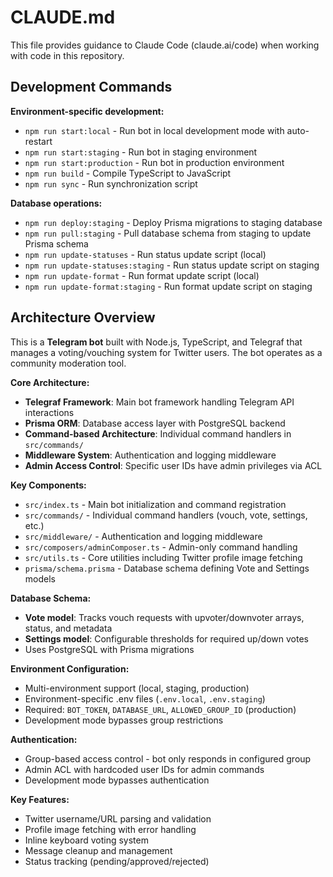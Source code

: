 # CLAUDE.md

This file provides guidance to Claude Code (claude.ai/code) when working with code in this repository.

## Development Commands

**Environment-specific development:**
- `npm run start:local` - Run bot in local development mode with auto-restart
- `npm run start:staging` - Run bot in staging environment 
- `npm run start:production` - Run bot in production environment
- `npm run build` - Compile TypeScript to JavaScript
- `npm run sync` - Run synchronization script

**Database operations:**
- `npm run deploy:staging` - Deploy Prisma migrations to staging database
- `npm run pull:staging` - Pull database schema from staging to update Prisma schema
- `npm run update-statuses` - Run status update script (local)
- `npm run update-statuses:staging` - Run status update script on staging
- `npm run update-format` - Run format update script (local)  
- `npm run update-format:staging` - Run format update script on staging

## Architecture Overview

This is a **Telegram bot** built with Node.js, TypeScript, and Telegraf that manages a voting/vouching system for Twitter users. The bot operates as a community moderation tool.

**Core Architecture:**
- **Telegraf Framework**: Main bot framework handling Telegram API interactions
- **Prisma ORM**: Database access layer with PostgreSQL backend
- **Command-based Architecture**: Individual command handlers in `src/commands/`
- **Middleware System**: Authentication and logging middleware
- **Admin Access Control**: Specific user IDs have admin privileges via ACL

**Key Components:**
- `src/index.ts` - Main bot initialization and command registration
- `src/commands/` - Individual command handlers (vouch, vote, settings, etc.)
- `src/middleware/` - Authentication and logging middleware
- `src/composers/adminComposer.ts` - Admin-only command handling
- `src/utils.ts` - Core utilities including Twitter profile image fetching
- `prisma/schema.prisma` - Database schema defining Vote and Settings models

**Database Schema:**
- **Vote model**: Tracks vouch requests with upvoter/downvoter arrays, status, and metadata
- **Settings model**: Configurable thresholds for required up/down votes
- Uses PostgreSQL with Prisma migrations

**Environment Configuration:**
- Multi-environment support (local, staging, production)
- Environment-specific .env files (`.env.local`, `.env.staging`)
- Required: `BOT_TOKEN`, `DATABASE_URL`, `ALLOWED_GROUP_ID` (production)
- Development mode bypasses group restrictions

**Authentication:**
- Group-based access control - bot only responds in configured group
- Admin ACL with hardcoded user IDs for admin commands
- Development mode bypasses authentication

**Key Features:**
- Twitter username/URL parsing and validation
- Profile image fetching with error handling
- Inline keyboard voting system
- Message cleanup and management
- Status tracking (pending/approved/rejected)